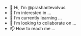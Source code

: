 - 👋 Hi, I’m @prashantevolvus
- 👀 I’m interested in ...
- 🌱 I’m currently learning ...
- 💞️ I’m looking to collaborate on ...
- 📫 How to reach me ...

<!---
prashantevolvus/prashantevolvus is a ✨ special ✨ repository because its `README.md` (this file) appears on your GitHub profile.
You can click the Preview link to take a look at your changes.
--->
